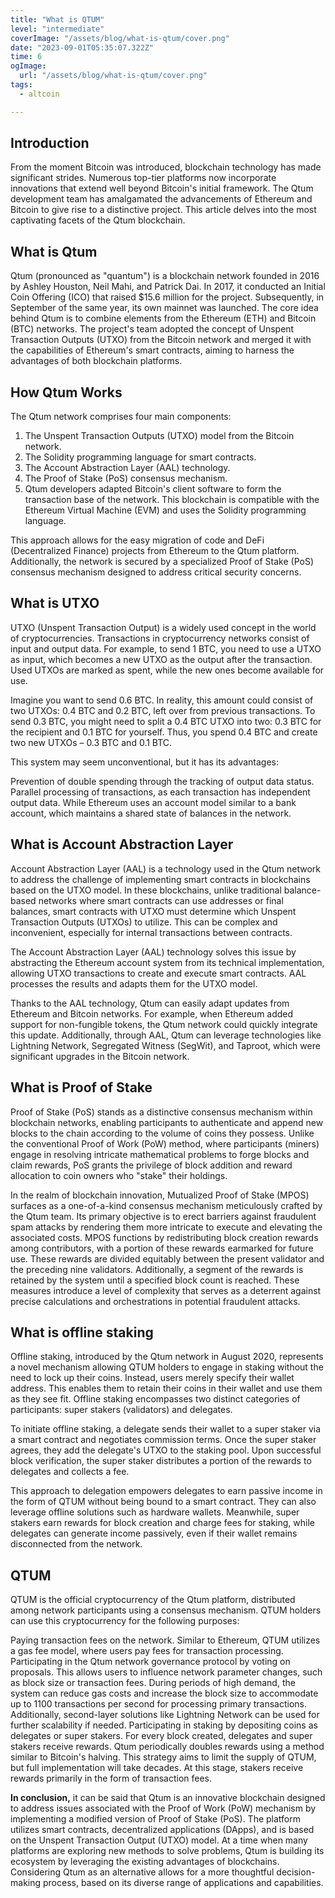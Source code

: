 ```yaml
---
title: "What is QTUM"
level: "intermediate"
coverImage: "/assets/blog/what-is-qtum/cover.png"
date: "2023-09-01T05:35:07.322Z"
time: 6
ogImage:
  url: "/assets/blog/what-is-qtum/cover.png"
tags:
  - altcoin

---
```


## Introduction
From the moment Bitcoin was introduced, blockchain technology has made significant strides. Numerous top-tier platforms now incorporate innovations that extend well beyond Bitcoin's initial framework. The Qtum development team has amalgamated the advancements of Ethereum and Bitcoin to give rise to a distinctive project. This article delves into the most captivating facets of the Qtum blockchain.


## What is Qtum

Qtum (pronounced as "quantum") is a blockchain network founded in 2016 by Ashley Houston, Neil Mahi, and Patrick Dai. In 2017, it conducted an Initial Coin Offering (ICO) that raised $15.6 million for the project. Subsequently, in September of the same year, its own mainnet was launched. The core idea behind Qtum is to combine elements from the Ethereum (ETH) and Bitcoin (BTC) networks. The project's team adopted the concept of Unspent Transaction Outputs (UTXO) from the Bitcoin network and merged it with the capabilities of Ethereum's smart contracts, aiming to harness the advantages of both blockchain platforms.

## How Qtum Works

The Qtum network comprises four main components:

1. The Unspent Transaction Outputs (UTXO) model from the Bitcoin network.
2. The Solidity programming language for smart contracts.
3. The Account Abstraction Layer (AAL) technology.
4. The Proof of Stake (PoS) consensus mechanism.
5. Qtum developers adapted Bitcoin's client software to form the transaction base of the network. This blockchain is compatible with the Ethereum Virtual Machine (EVM) and uses the Solidity programming language.

This approach allows for the easy migration of code and DeFi (Decentralized Finance) projects from Ethereum to the Qtum platform. Additionally, the network is secured by a specialized Proof of Stake (PoS) consensus mechanism designed to address critical security concerns.

## What is UTXO

UTXO (Unspent Transaction Output) is a widely used concept in the world of cryptocurrencies. Transactions in cryptocurrency networks consist of input and output data. For example, to send 1 BTC, you need to use a UTXO as input, which becomes a new UTXO as the output after the transaction. Used UTXOs are marked as spent, while the new ones become available for use.

Imagine you want to send 0.6 BTC. In reality, this amount could consist of two UTXOs: 0.4 BTC and 0.2 BTC, left over from previous transactions. To send 0.3 BTC, you might need to split a 0.4 BTC UTXO into two: 0.3 BTC for the recipient and 0.1 BTC for yourself. Thus, you spend 0.4 BTC and create two new UTXOs – 0.3 BTC and 0.1 BTC.

This system may seem unconventional, but it has its advantages:

Prevention of double spending through the tracking of output data status.
Parallel processing of transactions, as each transaction has independent output data.
While Ethereum uses an account model similar to a bank account, which maintains a shared state of balances in the network.

## What is Account Abstraction Layer

Account Abstraction Layer (AAL) is a technology used in the Qtum network to address the challenge of implementing smart contracts in blockchains based on the UTXO model. In these blockchains, unlike traditional balance-based networks where smart contracts can use addresses or final balances, smart contracts with UTXO must determine which Unspent Transaction Outputs (UTXOs) to utilize. This can be complex and inconvenient, especially for internal transactions between contracts.

The Account Abstraction Layer (AAL) technology solves this issue by abstracting the Ethereum account system from its technical implementation, allowing UTXO transactions to create and execute smart contracts. AAL processes the results and adapts them for the UTXO model.

Thanks to the AAL technology, Qtum can easily adapt updates from Ethereum and Bitcoin networks. For example, when Ethereum added support for non-fungible tokens, the Qtum network could quickly integrate this update. Additionally, through AAL, Qtum can leverage technologies like Lightning Network, Segregated Witness (SegWit), and Taproot, which were significant upgrades in the Bitcoin network.


## What is Proof of Stake
Proof of Stake (PoS) stands as a distinctive consensus mechanism within blockchain networks, enabling participants to authenticate and append new blocks to the chain according to the volume of coins they possess. Unlike the conventional Proof of Work (PoW) method, where participants (miners) engage in resolving intricate mathematical problems to forge blocks and claim rewards, PoS grants the privilege of block addition and reward allocation to coin owners who "stake" their holdings.

In the realm of blockchain innovation, Mutualized Proof of Stake (MPOS) surfaces as a one-of-a-kind consensus mechanism meticulously crafted by the Qtum team. Its primary objective is to erect barriers against fraudulent spam attacks by rendering them more intricate to execute and elevating the associated costs. MPOS functions by redistributing block creation rewards among contributors, with a portion of these rewards earmarked for future use. These rewards are divided equitably between the present validator and the preceding nine validators. Additionally, a segment of the rewards is retained by the system until a specified block count is reached. These measures introduce a level of complexity that serves as a deterrent against precise calculations and orchestrations in potential fraudulent attacks.

## What is offline staking
Offline staking, introduced by the Qtum network in August 2020, represents a novel mechanism allowing QTUM holders to engage in staking without the need to lock up their coins. Instead, users merely specify their wallet address. This enables them to retain their coins in their wallet and use them as they see fit. Offline staking encompasses two distinct categories of participants: super stakers (validators) and delegates.

To initiate offline staking, a delegate sends their wallet to a super staker via a smart contract and negotiates commission terms. Once the super staker agrees, they add the delegate's UTXO to the staking pool. Upon successful block verification, the super staker distributes a portion of the rewards to delegates and collects a fee.

This approach to delegation empowers delegates to earn passive income in the form of QTUM without being bound to a smart contract. They can also leverage offline solutions such as hardware wallets. Meanwhile, super stakers earn rewards for block creation and charge fees for staking, while delegates can generate income passively, even if their wallet remains disconnected from the network.

## QTUM 
QTUM is the official cryptocurrency of the Qtum platform, distributed among network participants using a consensus mechanism. QTUM holders can use this cryptocurrency for the following purposes:

Paying transaction fees on the network. Similar to Ethereum, QTUM utilizes a gas fee model, where users pay fees for transaction processing.
Participating in the Qtum network governance protocol by voting on proposals. This allows users to influence network parameter changes, such as block size or transaction fees. During periods of high demand, the system can reduce gas costs and increase the block size to accommodate up to 1100 transactions per second for processing primary transactions. Additionally, second-layer solutions like Lightning Network can be used for further scalability if needed.
Participating in staking by depositing coins as delegates or super stakers. For every block created, delegates and super stakers receive rewards. Qtum periodically doubles rewards using a method similar to Bitcoin's halving. This strategy aims to limit the supply of QTUM, but full implementation will take decades. At this stage, stakers receive rewards primarily in the form of transaction fees.

**In conclusion,** it can be said that Qtum is an innovative blockchain designed to address issues associated with the Proof of Work (PoW) mechanism by implementing a modified version of Proof of Stake (PoS). The platform utilizes smart contracts, decentralized applications (DApps), and is based on the Unspent Transaction Output (UTXO) model. At a time when many platforms are exploring new methods to solve problems, Qtum is building its ecosystem by leveraging the existing advantages of blockchains. Considering Qtum as an alternative allows for a more thoughtful decision-making process, based on its diverse range of applications and capabilities.
